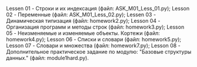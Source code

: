 Lessen 01 - Строки и их индексация (файл: ASK_M01_Less_01.py); 
Lesson 02 - Переменные (файл: ASK_M01_Less_02.py); 
Lessen 03 - Динамическая типизация (файл: homework2.py);
Lesson 04 - Организация программ и методы строк (файл: homework3.py);
Lesson 05 - Неизменяемые и изменяемые объекты. Кортежи (файл: homework4.py);
Lesson 06 - Списки и словари (файл: homework5.py);
Lesson 07 - Словари и множества (файл: homework7.py);
Lesson 08 - Дополнительное практическое задание по модулю: "Базовые структуры данных." (файл: module1hard.py).
